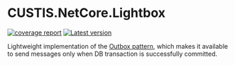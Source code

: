 # CUSTIS.NetCore.Lightbox

[![coverage report](https://git.custis.ru/pub/lightbox/badges/main/coverage.svg)](https://git.custis.ru/pub/lightbox/-/commits/main)
[![Latest version](https://img.shields.io/nuget/v/CUSTIS.NetCore.Lightbox.svg)](https://www.nuget.org/packages?q=CUSTIS.NetCore.Lightbox)

Lightweight implementation of the [Outbox pattern](https://microservices.io/patterns/data/transactional-outbox.html), which makes it available to send messages only when DB transaction is successfully committed.

